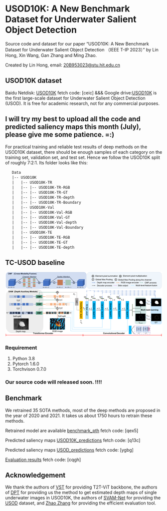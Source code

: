 # USOD10K: A New Benchmark Dataset for Underwater Salient Object Detection


Source code and dataset for our paper “USOD10K: A New Benchmark Dataset for Underwater Salient Object Detection （IEEE T-IP 2023）” by Lin Hong,  Xin Wang, Gan Zhang and Ming Zhao.

Created by Lin Hong, email: 20B953023@stu.hit.edu.cn

## USOD10K dataset
Baidu Netdisk: [USOD10K](https://pan.baidu.com/s/15sXImJJooDfPF-0cTA6kIg) fetch code: [ceic]  &&&  Google drive:[USOD10K](https://drive.google.com/drive/folders/1ckfPAiMHg0cs9ShV835JV_93jlEnTrKG?usp=share_link) is the first large-scale dataset for Underwater Salient Object Detection (USOD). It is free for academic research, not for any commercial purposes.

## I will try my best to upload all the code and predicted saliency maps this month (July), please give me some patience. =:)

For practical training and reliable test results of deep methods on the USOD10K dataset, there should be enough samples of each category on the training set, validation set, and test set. Hence we follow the USOD10K split of roughly 7:2:1. Its folder looks like this:

````
   Data
   |-- USOD10K
   |   |-- USOD10K-TR
   |   |-- |-- USOD10K-TR-RGB
   |   |-- |-- USOD10K-TR-GT
   |   |-- |-- USOD10K-TR-depth
   |   |-- |-- USOD10K-TR-Boundary
   |   |-- USOD10K-Val
   |   |-- |-- USOD10K-Val-RGB
   |   |-- |-- USOD10K-Val-GT
   |   |-- |-- USOD10K-Val-depth
   |   |-- |-- USOD10K-Val-Boundary
   |   |-- USOD10K-TE
   |   |-- |-- USOD10K-TE-RGB
   |   |-- |-- USOD10K-TE-GT
   |   |-- |-- USOD10K-TE-depth
````
## TC-USOD baseline
![](TC-USOD.png)
### Requirement
1. Python 3.8
1. Pytorch 1.6.0
2. Torchvison 0.7.0

### Our source code will released soon. !!!!


## Benchmark
We retrained 35 SOTA methods, most of the deep methods are proposed in the year of 2020 and 2021. It takes us about 1750 hours to retrain these methods.

Retrained model are available [benchmark_pth](https://pan.baidu.com/s/1C20F8q_LRGTRLQPwcX9Gsw?pwd=qex5) fetch code: [qex5]

Predicted saliency maps [USOD10K_predictions](https://pan.baidu.com/s/16tirqN1X5xXODzIZbSzCRA?pwd=q13c) fetch code: [q13c]

Predicted saliency maps [USOD_predictions](https://pan.baidu.com/s/1Mq8ib52um1ZN7fFl1nWFLg?pwd=ygbg) fetch code: [ygbg]  

[Evaluation results](链接：https://pan.baidu.com/s/14ui8-FLBi0WM58VhEwdzsw?pwd=cqgh) fetch code: [cqgh]  

## Acknowledgement
We thank the authors of [VST](https://github.com/yitu-opensource/T2T-ViT) for providing T2T-ViT backbone, the authors of [DPT](https://github.com/isl-org/DPT) for providing us the method to get estimated depth maps of single underwater images in USOD10K, the authors of [SVAM-Net](http://www.roboticsproceedings.org/rss18/p048.pdf) for providing the [USOD](https://irvlab.cs.umn.edu/resources/usod-dataset) dataset, and [Zhao Zhang](https://github.com/zzhanghub/eval-co-sod) for providing the efficient evaluation tool.



